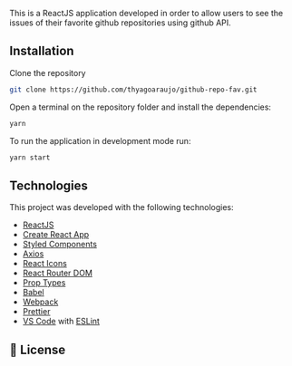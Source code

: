 This is a ReactJS application developed in order to allow users to see the issues of their favorite github repositories using github API.

## Installation

Clone the repository

```bash
git clone https://github.com/thyagoaraujo/github-repo-fav.git
```

Open a terminal on the repository folder and install the dependencies:

```bash
yarn
```

To run the application in development mode run:

```bash
yarn start
```

## Technologies

This project was developed with the following technologies:

- [ReactJS](https://reactjs.org/)
- [Create React App](https://github.com/facebook/create-react-app)
- [Styled Components](https://www.styled-components.com/)
- [Axios](https://github.com/axios/axios)
- [React Icons](https://www.npmjs.com/package/react-icons)
- [React Router DOM](https://www.npmjs.com/package/react-router-dom)
- [Prop Types](https://www.npmjs.com/package/prop-types)
- [Babel](https://babeljs.io/)
- [Webpack](https://webpack.js.org/)
- [Prettier](https://prettier.io/)
- [VS Code](https://code.visualstudio.com/) with [ESLint](https://marketplace.visualstudio.com/items?itemName=dbaeumer.vscode-eslint)

## :memo: License
